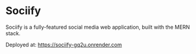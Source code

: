 # Sociify
Sociify is a fully-featured social media web application, built with the MERN stack.  

Deployed at: https://sociify-gq2u.onrender.com

